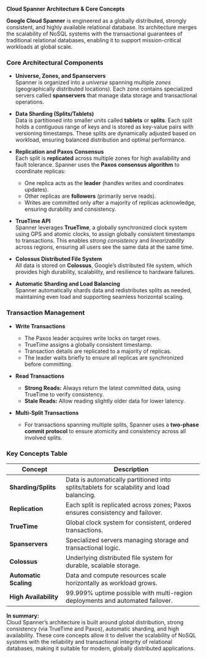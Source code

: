 **Cloud Spanner Architecture & Core Concepts**

**Google Cloud Spanner** is engineered as a globally distributed, strongly consistent, and highly available relational database. Its architecture merges the scalability of NoSQL systems with the transactional guarantees of traditional relational databases, enabling it to support mission-critical workloads at global scale.

### Core Architectural Components

- **Universe, Zones, and Spanservers**  
  Spanner is organized into a *universe* spanning multiple *zones* (geographically distributed locations). Each zone contains specialized servers called **spanservers** that manage data storage and transactional operations.

- **Data Sharding (Splits/Tablets)**  
  Data is partitioned into smaller units called **tablets** or **splits**. Each split holds a contiguous range of keys and is stored as key-value pairs with versioning timestamps. These splits are dynamically adjusted based on workload, ensuring balanced distribution and optimal performance.

- **Replication and Paxos Consensus**  
  Each split is **replicated** across multiple zones for high availability and fault tolerance. Spanner uses the **Paxos consensus algorithm** to coordinate replicas:
  - One replica acts as the **leader** (handles writes and coordinates updates).
  - Other replicas are **followers** (primarily serve reads).
  - Writes are committed only after a majority of replicas acknowledge, ensuring durability and consistency.

- **TrueTime API**  
  Spanner leverages **TrueTime**, a globally synchronized clock system using GPS and atomic clocks, to assign globally consistent timestamps to transactions. This enables *strong consistency* and *linearizability* across regions, ensuring all users see the same data at the same time.

- **Colossus Distributed File System**  
  All data is stored on **Colossus**, Google’s distributed file system, which provides high durability, scalability, and resilience to hardware failures.

- **Automatic Sharding and Load Balancing**  
  Spanner automatically shards data and redistributes splits as needed, maintaining even load and supporting seamless horizontal scaling.

### Transaction Management

- **Write Transactions**
  - The Paxos leader acquires write locks on target rows.
  - TrueTime assigns a globally consistent timestamp.
  - Transaction details are replicated to a majority of replicas.
  - The leader waits briefly to ensure all replicas are synchronized before committing.

- **Read Transactions**
  - **Strong Reads:** Always return the latest committed data, using TrueTime to verify consistency.
  - **Stale Reads:** Allow reading slightly older data for lower latency.

- **Multi-Split Transactions**
  - For transactions spanning multiple splits, Spanner uses a **two-phase commit protocol** to ensure atomicity and consistency across all involved splits.

### Key Concepts Table

| Concept                  | Description                                                                                  |
|--------------------------|----------------------------------------------------------------------------------------------|
| **Sharding/Splits**      | Data is automatically partitioned into splits/tablets for scalability and load balancing.    |
| **Replication**          | Each split is replicated across zones; Paxos ensures consistency and failover.               |
| **TrueTime**             | Global clock system for consistent, ordered transactions.                                    |
| **Spanservers**          | Specialized servers managing storage and transactional logic.                                |
| **Colossus**             | Underlying distributed file system for durable, scalable storage.                            |
| **Automatic Scaling**    | Data and compute resources scale horizontally as workload grows.                             |
| **High Availability**    | 99.999% uptime possible with multi-region deployments and automated failover.                |

**In summary:**  
Cloud Spanner’s architecture is built around global distribution, strong consistency (via TrueTime and Paxos), automatic sharding, and high availability. These core concepts allow it to deliver the scalability of NoSQL systems with the reliability and transactional integrity of relational databases, making it suitable for modern, globally distributed applications.
